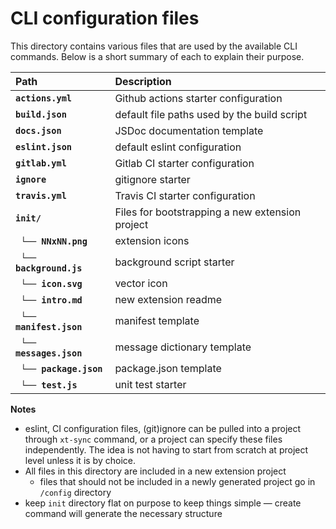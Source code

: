 # CLI configuration files

This directory contains various files that are used by the available CLI commands. Below is a short summary of each to explain their purpose.

Path | Description
:--- | :---
**`actions.yml`** | Github actions starter configuration
**`build.json`** |  default file paths used by the build script
**`docs.json`** | JSDoc documentation template
**`eslint.json`** | default eslint configuration
**`gitlab.yml`** | Gitlab CI starter configuration
**`ignore`** | gitignore starter
**`travis.yml`** | Travis CI starter configuration
**`init/`** | Files for bootstrapping a new extension project 
 &nbsp; **`└── NNxNN.png`** | extension icons
 &nbsp; **`└── background.js`** | background script starter
 &nbsp; **`└── icon.svg`** | vector icon
 &nbsp; **`└── intro.md`** | new extension readme
 &nbsp; **`└── manifest.json`** | manifest template
 &nbsp; **`└── messages.json`** | message dictionary template
 &nbsp; **`└── package.json`** | package.json template
 &nbsp; **`└── test.js`** | unit test starter

**Notes**

- eslint, CI configuration files, (git)ignore can be pulled into a project through `xt-sync` command,
  or a project can specify these files independently.
  The idea is not having to start from scratch at project level unless it is by choice. 
- All files in this directory are included in a new extension project
  - files that should not be included in a newly generated project go in `/config` directory
- keep `init` directory flat on purpose to keep things simple &mdash; create command will generate
  the necessary structure     
    
